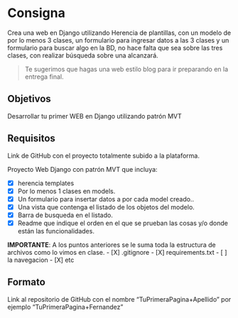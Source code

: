 # Consigna

Crea una web en Django utilizando Herencia de plantillas, con un modelo de por lo menos 3 clases, un formulario para ingresar datos a las 3 clases y un formulario para buscar algo en la BD, no hace falta que sea sobre las tres clases, con realizar búsqueda sobre una alcanzará.

> Te sugerimos que hagas una web estilo blog para ir preparando en la entrega final.

## Objetivos

Desarrollar tu primer WEB en Django utilizando patrón MVT

## Requisitos

Link de GitHub con el proyecto totalmente subido a la plataforma.

Proyecto Web Django con patrón MVT que incluya:

- [X] herencia templates
- [X] Por lo menos 1 clases en models.
- [X] Un formulario para insertar datos a por cada model creado..
- [X] Una vista que contenga el listado de los objetos del modelo.
- [X] Barra de busqueda en el listado.
- [X] Readme que indique el orden en el que se prueban las cosas y/o donde están las funcionalidades.

**IMPORTANTE**: A los puntos anteriores se le suma toda la estructura de archivos como lo vimos en clase.
    - [X] .gitignore
    - [X] requirements.txt
    - [ ] la navegacion
    - [X] etc

## Formato

Link al repositorio de GitHub con el nombre “TuPrimeraPagina+Apellido”  por ejemplo “TuPrimeraPagina+Fernandez”
